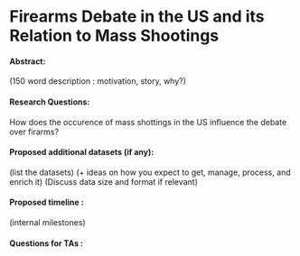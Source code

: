 # Firearms Debate in the US and its Relation to Mass Shootings

#### Abstract:
(150 word description : motivation, story, why?)


#### Research Questions: 
How does the occurence of mass shottings in the US influence the debate over firarms?

#### Proposed additional datasets (if any): 
(list the datasets)
(+ ideas on how you expect to get, manage, process, and enrich it)
(Discuss data size and format if relevant)

#### Proposed timeline : 
(internal milestones)

#### Questions for TAs : 

